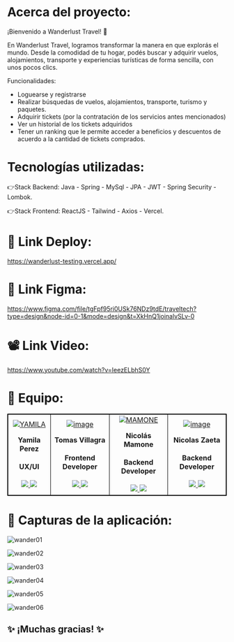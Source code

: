 # Acerca del proyecto: 
¡Bienvenido a Wanderlust Travel! 👋

En Wanderlust Travel, logramos transformar la manera en que explorás el mundo. Desde la comodidad de tu hogar, podés buscar y adquirir vuelos, alojamientos, transporte y experiencias turísticas de forma sencilla, con unos pocos clics. 

Funcionalidades:
-	Loguearse y registrarse
-	Realizar búsquedas de vuelos, alojamientos, transporte, turismo y paquetes.
-	Adquirir tickets (por la contratación de los servicios antes mencionados)
-	Ver un historial de los tickets adquiridos
-	Tener un ranking que le permite acceder a beneficios y descuentos de acuerdo a la cantidad de tickets comprados.


# Tecnologías utilizadas: 
👉Stack Backend: Java - Spring - MySql - JPA - JWT - Spring Security - Lombok.

👉Stack Frontend: ReactJS - Tailwind - Axios - Vercel.


# 🚀 Link Deploy:

https://wanderlust-testing.vercel.app/

# 🎨 Link Figma:

https://www.figma.com/file/tgFpf95ri0USk76NDz9tdE/traveltech?type=design&node-id=0-1&mode=design&t=XkHnQ1joinalvSLv-0

# 📽️ Link Video:

https://www.youtube.com/watch?v=IeezELbhS0Y

# 💪 Equipo: 
<table align="center" style="border: 1px #000000 solid">
	<tbody align="center">
		<tr>
			<td style="border: 1px #000000 solid">
<a href='https://postimg.cc/JyqJR5P8' target='_blank'><img src='https://i.postimg.cc/JyqJR5P8/YAMILA.jpg' border='0' alt='YAMILA'/></a>
        <h4 style="margin-top: 1rem;">Yamila Perez</h4>
        <h4 style="margin-top: 1rem;">UX/UI</h4>
          <a href="https://www.behance.net/yamiperezDG" target="_blank">
            <img src="https://img.shields.io/static/v1?style=for-the-badge&message=Behance&color=1769FF&logo=behance&logoColor=FFFFFF&label="/>
          </a>
          <a href="https://ar.linkedin.com/in/yamila-p%C3%A9rez-dg" target="_blank">
            <img src="https://img.shields.io/badge/linkedin%20-%230077B5.svg?&style=for-the-badge&logo=linkedin&logoColor=white"/>
          </a>
      </td>
         <td style="border: 1px #000000 solid">
        <a href='https://postimg.cc/hQ7HWd1n' target='_blank'><img src='https://i.postimg.cc/hQ7HWd1n/image.jpg' border='0' alt='image'/></a>
        <h4 style="margin-top: 1rem;">Tomas Villagra</h4>
        <h4 style="margin-top: 1rem;">Frontend Developer</h4>
          <a href="https://github.com/TomasFE1" target="_blank">
            <img src="https://img.shields.io/static/v1?style=for-the-badge&message=GitHub&color=172B4D&logo=GitHub&logoColor=FFFFFF&label="/>
          </a>
          <a href="https://www.linkedin.com/in/" target="_blank">
            <img src="https://img.shields.io/badge/linkedin%20-%230077B5.svg?&style=for-the-badge&logo=linkedin&logoColor=white"/>
          </a>
      </td>
			<td style="border: 1px #000000 solid">
<a href='https://postimg.cc/QBs1LygS' target='_blank'><img src='https://i.postimg.cc/QBs1LygS/MAMONE.jpg' border='0' alt='MAMONE'/></a>
        <h4 style="margin-top: 1rem;">Nicolás Mamone</h4>
        <h4 style="margin-top: 1rem;">Backend Developer</h4>
          <a href="https://github.com/nicolasmamone" target="_blank">
            <img src="https://img.shields.io/static/v1?style=for-the-badge&message=GitHub&color=172B4D&logo=GitHub&logoColor=FFFFFF&label="/>
          </a>
          <a href="https://ar.linkedin.com/in/nicolas-mamone-5b43b51b2" target="_blank">
            <img src="https://img.shields.io/badge/linkedin%20-%230077B5.svg?&style=for-the-badge&logo=linkedin&logoColor=white"/>
          </a>
      </td>
            <td style="border: 1px #000000 solid">
       <a href='https://postimg.cc/JyvQZkm9' target='_blank'><img src='https://i.postimg.cc/JyvQZkm9/image.jpg' border='0' alt='image'/></a>
        <h4 style="margin-top: 1rem;">Nicolas Zaeta</h4>
        <h4 style="margin-top: 1rem;">Backend Developer</h4>
          <a href="https://github.com/nzaeta" target="_blank">
            <img src="https://img.shields.io/static/v1?style=for-the-badge&message=GitHub&color=172B4D&logo=GitHub&logoColor=FFFFFF&label="/>
          </a>
          <a href="https://www.linkedin.com/in/zaetanicolas/" target="_blank">
            <img src="https://img.shields.io/badge/linkedin%20-%230077B5.svg?&style=for-the-badge&logo=linkedin&logoColor=white"/>
          </a>
      </td>
	</tbody>
</table>

# 📸 Capturas de la aplicación: 

![wander01](https://github.com/nzaeta/wanderlust/assets/106348660/7df74379-39fc-4621-a084-1cf27310099e)

![wander02](https://github.com/nzaeta/wanderlust/assets/106348660/ce9f3326-ac29-4f3b-9fc3-5319ced4d7b8)

![wander03](https://github.com/nzaeta/wanderlust/assets/106348660/2299aa5e-9297-4ed9-8828-6192e5caa7c8)

![wander04](https://github.com/nzaeta/wanderlust/assets/106348660/4109ceb5-48af-4591-abfd-4d52bdca2897)

![wander05](https://github.com/nzaeta/wanderlust/assets/106348660/3fd7bf14-9dcb-4f70-a130-acabd4183860)

![wander06](https://github.com/nzaeta/wanderlust/assets/106348660/5a01cebe-f0e1-4831-8581-e0b239f2b742)


## ✨ ¡Muchas gracias! ✨
